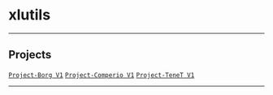 # xlutils

---

## Projects
[`Project-Borg V1`](https://github.com/lxRbckl/Project-Borg/blob/V1/README.md)
[`Project-Comperio V1`](https://github.com/lxRbckl/Project-Comperio/blob/V1/README.md)
[`Project-TeneT V1`](https://github.com/lxRbckl/Project-TeneT/blob/V1/README.md)

---